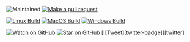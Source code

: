 ![Maintained][maintained-badge]
[![Make a pull request][prs-badge]][prs]

[![Linux Build][linux-build-badge]][linux-build]
[![MacOS Build][macos-build-badge]][macos-build]
[![Windows Build][windows-build-badge]][windows-build]

[![Watch on GitHub][github-watch-badge]][github-watch]
[![Star on GitHub][github-star-badge]][github-star]
[![Tweet][twitter-badge]][twitter]






[maintained-badge]: https://img.shields.io/badge/maintained-yes-brightgreen
[prs-badge]: https://img.shields.io/badge/PRs-welcome-red.svg
[prs]: http://makeapullrequest.com

[linux-build-badge]: https://github.com/Theking5301/Pasco/workflows/Linux%20Build/badge.svg
[linux-build]: https://github.com/Theking5301/Pasco/actions?query=workflow%3A%22Linux+Build%22
[macos-build-badge]: https://github.com/Theking5301/Pasco/workflows/MacOS%20Build/badge.svg
[macos-build]: https://github.com/Theking5301/Pasco/actions?query=workflow%3A%22MacOS+Build%22
[windows-build-badge]: https://github.com/Theking5301/Pasco/workflows/Windows%20Build/badge.svg
[windows-build]: https://github.com/Theking5301/Pasco/actions?query=workflow%3A%22Windows+Build%22

[github-watch-badge]: https://img.shields.io/github/watchers/Theking5301/Pasco.svg?style=social
[github-watch]: https://github.com/Theking5301/Pasco/watchers
[github-star-badge]: https://img.shields.io/github/stars/Theking5301/Pasco.svg?style=social
[github-star]: https://github.com/Theking5301/Pasco/stargazers
